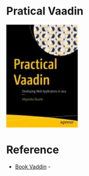 
# Pratical Vaadin

<img src="./book-practical-vaadin.jpg" width="190px" alt="book reference">




# Reference

+ [Book Vaddin]() - 
